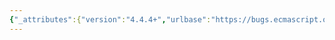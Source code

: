 ```yaml
---
{"_attributes":{"version":"4.4.4+","urlbase":"https://bugs.ecmascript.org/","maintainer":"dherman@mozilla.com"},"bug":{"bug_id":3722,"creation_ts":"2015-01-31 13:23:00 -0800","short_desc":"21.2.3.1 RegExp ( pattern, flags ): move step 4.a.iv to step 4.b","delta_ts":"2015-01-31 13:36:16 -0800","product":"Draft for 6th Edition","component":"technical issue","version":"Rev 31: January 15, 2015 Draft","rep_platform":"All","op_sys":"All","bug_status":"RESOLVED","resolution":"DUPLICATE","dup_id":3643,"priority":"Normal","bug_severity":"normal","everconfirmed":true,"reporter":{"uid":"claude.pache","name":"Claude Pache"},"assigned_to":{"uid":"allen","name":"Allen Wirfs-Brock"},"long_desc":[{"commentid":11802,"comment_count":0,"who":{"uid":"claude.pache","name":"Claude Pache"},"bug_when":"2015-01-31 13:23:23 -0800","thetext":"21.2.3.1 RegExp ( pattern, flags )\nStep 4.a.iv should be moved as Step 4.b\n\n  Let newTarget be the active function object."},{"commentid":11806,"comment_count":1,"who":{"uid":"claude.pache","name":"Claude Pache"},"bug_when":"2015-01-31 13:36:16 -0800","thetext":"\n\n*** This bug has been marked as a duplicate of bug 3643 ***"}]}}
---
```

